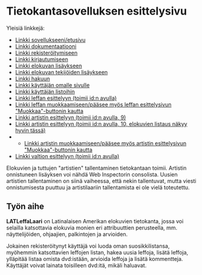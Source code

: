 # Tietokantasovelluksen esittelysivu

Yleisiä linkkejä:

* [Linkki sovellukseeni/etusivu](http://iilumme.users.cs.helsinki.fi/tsoha/)
* [Linkki dokumentaatiooni](https://github.com/iilumme/Tsoha-Bootstrap/blob/master/doc/dokumentaatio.pdf)
* [Linkki rekisteröitymiseen](http://iilumme.users.cs.helsinki.fi/tsoha/register)
* [Linkki kirjautumiseen](http://iilumme.users.cs.helsinki.fi/tsoha/login)
* [Linkki elokuvan lisäykseen](http://iilumme.users.cs.helsinki.fi/tsoha/addmovie)
* [Linkki elokuvan tekijöiden lisäykseen](http://iilumme.users.cs.helsinki.fi/tsoha/addmovie/addpeople)
* [Linkki hakuun](http://iilumme.users.cs.helsinki.fi/tsoha/search)
* [Linkki käyttäjän omalle sivulle](http://iilumme.users.cs.helsinki.fi/tsoha/mypage)
* [Linkki käyttäjän listoihin](http://iilumme.users.cs.helsinki.fi/tsoha/lists)
* [Linkki leffan esittelyyn (toimii id:n avulla)](http://iilumme.users.cs.helsinki.fi/tsoha/movie/1)
* [Linkki leffan muokkaamiseen/pääsee myös leffan esittelysivun "Muokkaa"-buttonin kautta](http://iilumme.users.cs.helsinki.fi/tsoha/movie/edit/1)
* [Linkki artistin esittelyyn (toimii id:n avulla, 9)](http://iilumme.users.cs.helsinki.fi/tsoha/artist/9)
* [Linkki artistin esittelyyn (toimii id:n avulla, 10, elokuvien listaus näkyy hyvin tässä)](http://iilumme.users.cs.helsinki.fi/tsoha/artist/10)
* * [Linkki artistin muokkaamiseen/pääsee myös artistin esittelysivun "Muokkaa"-buttonin kautta](http://iilumme.users.cs.helsinki.fi/tsoha/artist/edit/10)
* [Linkki valtion esittelyyn (toimii id:n avulla)](http://iilumme.users.cs.helsinki.fi/tsoha/country/1)

Elokuvien ja tuttujen "artistien" tallentaminen tietokantaan toimii. Artistin onnistuneen lisäyksen voi nähdä Web Inspectorin consolista. Uusien artistien tallentaminen on siinä vaiheessa, että nekin tallentuvat, mutta viesti onnistumisesta puuttuu ja artistilaariin tallentamista ei ole vielä toteutettu.


## Työn aihe

**LATLeffaLaari** on Latinalaisen Amerikan elokuvien tietokanta, jossa voi selailla katsottavia elokuvia monien eri attribuuttien perusteella, mm. näyttelijöiden, ohjaajien, palkintojen ja arvioiden. 

Jokainen rekisteröitynyt käyttäjä voi luoda oman suosikkilistansa, myöhemmin katsottavien leffojen listan, hakea uusia leffoja, lisätä leffoja, ylläpitää listaa omista dvd:istään, arvioida leffoja ja lisätä kommentteja. 
Käyttäjät voivat lainata toisilleen dvd:itä, mikäli haluavat.

